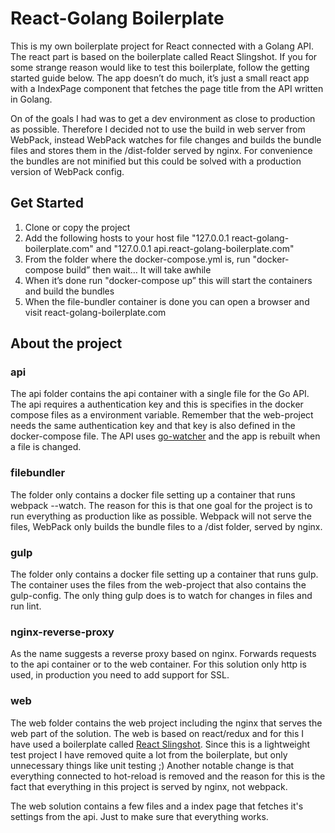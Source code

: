 # React-Golang Boilerplate

This is my own boilerplate project for React connected with a Golang API. The react part is based on the boilerplate called React Slingshot. If you for some strange reason would like to test this boilerplate, follow the getting started guide below. The app doesn’t do much, it’s just a small react app with a IndexPage component that fetches the page title from the API written in Golang.

On of the goals I had was to get a dev environment as close to production as possible. Therefore I decided not to use the build in web server from WebPack, instead WebPack watches for file changes and builds the bundle files and stores them in the /dist-folder served by nginx. For convenience the bundles are not minified but this could be solved with a production version of WebPack config.

## Get Started

1. Clone or copy the project
2. Add the following hosts to your host file "127.0.0.1 react-golang-boilerplate.com" and "127.0.0.1 api.react-golang-boilerplate.com"
3. From the folder where the docker-compose.yml is, run "docker-compose build” then wait… It will take awhile
4. When it’s done run "docker-compose up” this will start the containers and build the bundles
5. When the file-bundler container is done you can open a browser and visit react-golang-boilerplate.com

## About the project

### api

The api folder contains the api container with a single file for the Go API. The api requires a authentication key and this is specifies in the docker compose files as a environment variable. Remember that the web-project needs the same authentication key and that key is also defined in the docker-compose file. The API uses [go-watcher](https://github.com/canthefason/go-watcher/) and the app is rebuilt when a file is changed.

### filebundler

The folder only contains a docker file setting up a container that runs webpack --watch. The reason for this is that one goal for the project is to run everything as production like as possible. Webpack will not serve the files, WebPack only builds the bundle files to a /dist folder, served by nginx.

### gulp

The folder only contains a docker file setting up a container that runs gulp. The container uses the files from the web-project that also contains the gulp-config. The only thing gulp does is to watch for changes in files and run lint.

### nginx-reverse-proxy
As the name suggests a reverse proxy based on nginx. Forwards requests to the api container or to the web container. For this solution only http is used, in production you need to add support for SSL.

### web

The web folder contains the web project including the nginx that serves the web part of the solution. The web is based on react/redux and for this I have used a boilerplate called [React Slingshot](https://github.com/coryhouse/react-slingshot). Since this is a lightweight test project I have removed quite a lot from the boilerplate, but only unnecessary things like unit testing ;) Another notable change is that everything connected to hot-reload is removed and the reason for this is the fact that everything in this project is served by nginx, not webpack.

The web solution contains a few files and a index page that fetches it's settings from the api. Just to make sure that everything works.